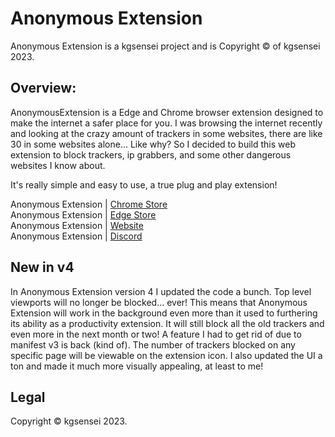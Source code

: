 # Anonymous Extension

Anonymous Extension is a kgsensei project and is Copyright &copy; of kgsensei 2023.

## Overview:

AnonymousExtension is a Edge and Chrome browser extension designed to make the internet a safer place for you. I was browsing the internet recently and looking at the crazy amount of trackers in some websites, there are like 30 in some websites alone... Like why? So I decided to build this web extension to block trackers, ip grabbers, and some other dangerous websites I know about.

It's really simple and easy to use, a true plug and play extension!

Anonymous Extension | [Chrome Store](https://chrome.google.com/webstore/detail/dpobhogjdfjlgiejbbojhablmlighflg)  
Anonymous Extension | [Edge Store](https://microsoftedge.microsoft.com/addons/detail/anonymous-extension/cdiiogmchafjebbdjgbchpdeoghfbocp)  
Anonymous Extension | [Website](https://anon.kgsensei.dev)  
Anonymous Extension | [Discord](https://link.kgsensei.dev/discord)  

## New in v4

In Anonymous Extension version 4 I updated the code a bunch. Top level viewports will no longer be blocked... ever! This means that Anonymous Extension will work in the background even more than it used to furthering its ability as a productivity extension. It will still block all the old trackers and even more in the next month or two! A feature I had to get rid of due to manifest v3 is back (kind of). The number of trackers blocked on any specific page will be viewable on the extension icon. I also updated the UI a ton and made it much more visually appealing, at least to me!

## Legal

Copyright &copy; kgsensei 2023.
